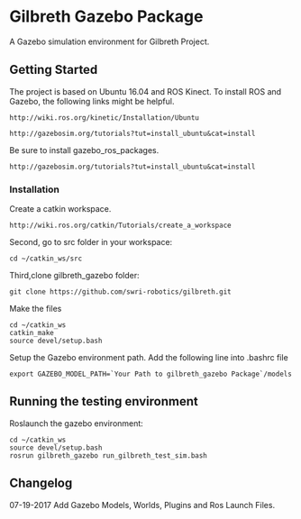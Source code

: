 # Gilbreth Gazebo Package

A Gazebo simulation environment for Gilbreth Project.

## Getting Started

The project is based on Ubuntu 16.04 and ROS Kinect. To install ROS and Gazebo, the following links might be helpful.
```
http://wiki.ros.org/kinetic/Installation/Ubuntu

http://gazebosim.org/tutorials?tut=install_ubuntu&cat=install
```
Be sure to install gazebo_ros_packages.
```
http://gazebosim.org/tutorials?tut=install_ubuntu&cat=install
```
### Installation

Create a catkin workspace.
```
http://wiki.ros.org/catkin/Tutorials/create_a_workspace
```
Second, go to src folder in your workspace:
```
cd ~/catkin_ws/src
```
Third,clone gilbreth_gazebo folder:
```
git clone https://github.com/swri-robotics/gilbreth.git
```
Make the files
```
cd ~/catkin_ws
catkin_make
source devel/setup.bash
```
Setup the Gazebo environment path. Add the following line into .bashrc file
```
export GAZEBO_MODEL_PATH=`Your Path to gilbreth_gazebo Package`/models
```
## Running the testing environment

Roslaunch the gazebo environment:
```
cd ~/catkin_ws
source devel/setup.bash
rosrun gilbreth_gazebo run_gilbreth_test_sim.bash
```

## Changelog
07-19-2017 Add Gazebo Models, Worlds, Plugins and Ros Launch Files. 
